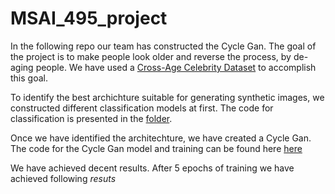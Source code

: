 # MSAI_495_project
In the following repo our team has constructed the Cycle Gan. The goal of the project is to make people look older and reverse the process, by de-aging people. We have used a [Cross-Age Celebrity Dataset](https://bcsiriuschen.github.io/CARC/) to accomplish this goal.

To identify the best archichture suitable for generating synthetic images, we constructed different classification models at first. The code for classification is presented in the [folder](https://github.com/AleksandrSim/MSA_495_project/tree/main/classification).


Once we have identified the architechture, we have created a Cycle Gan. The code for the Cycle Gan model and training can be found here [here](https://github.com/AleksandrSim/MSA_495_project/tree/main/gan_modeling)


We have achieved decent results. After 5 epochs of training we have achieved following *resuts*

